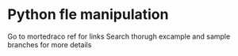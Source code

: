 # Python fle manipulation 
Go to mortedraco ref for links
Search thorugh excample and sample branches for more details
